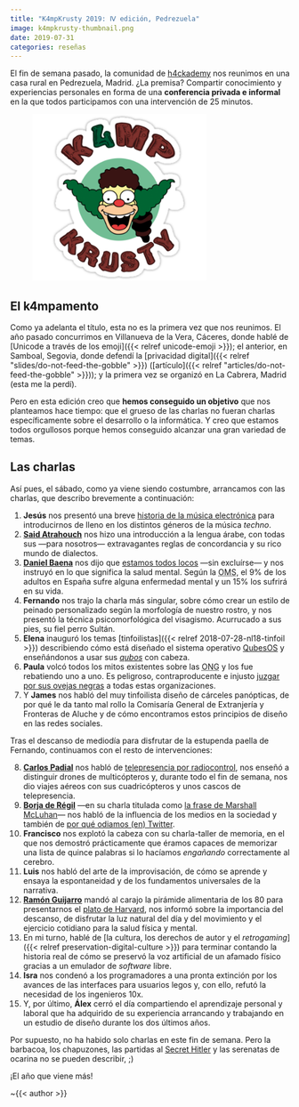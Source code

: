 ```yaml
---
title: "K4mpKrusty 2019: Ⅳ edición, Pedrezuela"
image: k4mpkrusty-thumbnail.png
date: 2019-07-31
categories: reseñas
---
```


El fin de semana pasado, la comunidad de [h4ckademy](http://h4ckademy.com) nos reunimos en una casa rural en Pedrezuela, Madrid. ¿La premisa? Compartir conocimiento y experiencias personales en forma de una **conferencia privada e informal** en la que todos participamos con una intervención de 25 minutos.

<!--more-->

<figure style="border: 0">
  <img src="k4mpkrusty-logo.png" alt="Logo del K4mpamento Krusty" style="height: 300px">
</figure>

## El k4mpamento

Como ya adelanta el título, esta no es la primera vez que nos reunimos. El año pasado concurrimos en Villanueva de la Vera, Cáceres, donde hablé de [Unicode a través de los emoji]({{< relref unicode-emoji >}}); el anterior, en Samboal, Segovia, donde defendí la [privacidad digital]({{< relref "slides/do-not-feed-the-gobble" >}}) ([artículo]({{< relref "articles/do-not-feed-the-gobble" >}})); y la primera vez se organizó en La Cabrera, Madrid (esta me la perdí).

Pero en esta edición creo que **hemos conseguido un objetivo** que nos planteamos hace tiempo: que el grueso de las charlas no fueran charlas específicamente sobre el desarrollo o la informática. Y creo que estamos todos orgullosos porque hemos conseguido alcanzar una gran variedad de temas.

## Las charlas

Así pues, el sábado, como ya viene siendo costumbre, arrancamos con las charlas, que describo brevemente a continuación:

1. **Jesús** nos presentó una breve [historia de la música electrónica](http://techno.org/electronic-music-guide/) para introducirnos de lleno en los distintos géneros de la música _techno_.
2. [**Said Atrahouch**](https://github.com/Afsoon) nos hizo una introducción a la lengua árabe, con todas sus &mdash;para nosotros&mdash; extravagantes reglas de concordancia y su rico mundo de dialectos.
3. [**Daniel Baena**](https://twitter.com/dani_baena) nos dijo que [estamos todos locos](daniel-baena_you-re-all-crazy_2019.pptx) &mdash;sin excluírse&mdash; y nos instruyó en lo que significa la salud mental. Según la <abbr title="Organización Mundial de la Salud">OMS</abbr>, el 9% de los adultos en España sufre alguna enfermedad mental y un 15% los sufrirá en su vida.
4. **Fernando** nos trajo la charla más singular, sobre cómo crear un estilo de peinado personalizado según la morfología de nuestro rostro, y nos presentó la técnica psicomorfológica del visagismo. Acurrucado a sus pies, su fiel perro Sultán.
5. **Elena** inauguró los temas [tinfoilistas]({{< relref 2018-07-28-nl18-tinfoil >}}) describiendo cómo está diseñado el sistema operativo [QubesOS](https://www.qubes-os.org/) y enseñándonos a usar sus [_qubos_](https://www.qubes-os.org/doc/disposablevm/) con cabeza.
6. **Paula** volcó todos los mitos existentes sobre las <abbr title="Organización No Gubernamental">ONG</abbr> y los fue rebatiendo uno a uno. Es peligroso, contraproducente e injusto [juzgar por sus ovejas negras](https://falacias.escepticos.es/index.php/generalizacion-apresurada/) a todas estas organizaciones. 
7. Y **James** nos habló del muy tinfoilista diseño de cárceles panópticas, de por qué le da tanto mal rollo la Comisaría General de Extranjería y Fronteras de Aluche y de cómo encontramos estos principios de diseño en las redes sociales. 

Tras el descanso de mediodía para disfrutar de la estupenda paella de Fernando, continuamos con el resto de intervenciones:

8. [**Carlos Padial**](surreal.asturnazari.com) nos habló de [telepresencia por radiocontrol](carlos-padial_telepresencia.txt), nos enseñó a distinguir drones de multicópteros y, durante todo el fin de semana, nos dio viajes aéreos con sus cuadricópteros y unos cascos de telepresencia. 
9. [**Borja de Régil**](https://ergl.github.io/) &mdash;en su charla titulada como [la frase de Marshall McLuhan](https://es.wikipedia.org/wiki/El_medio_es_el_mensaje)&mdash; nos habló de la influencia de los medios en la sociedad y también de [por qué odiamos (en) Twitter](https://ergl.github.io/wiki/#I%20kind%20of%20hate%20Twitter).
10. **Francisco** nos explotó la cabeza con su charla-taller de memoria, en el que nos demostró prácticamente que éramos capaces de memorizar una lista de quince palabras si lo hacíamos _engañando_ correctamente al cerebro.
11. **Luis** nos habló del arte de la improvisación, de cómo se aprende y ensaya la espontaneidad y de los fundamentos universales de la narrativa.
12. [**Ramón Guijarro**](soyguijarro.com) mandó al carajo la pirámide alimentaria de los 80 para presentarnos el [plato de Harvard](https://www.hsph.harvard.edu/nutritionsource/healthy-eating-plate/translations/spanish/), nos informó sobre la importancia del descanso, de disfrutar la luz natural del día y del movimiento y el ejercicio cotidiano para la salud física y mental.
13. En mi turno, hablé de [la cultura, los derechos de autor y el _retrogaming_]({{< relref preservation-digital-culture >}}) para terminar contando la historia real de cómo se preservó la voz artificial de un afamado físico gracias a un emulador de _software_ libre.
14. **Isra** nos condenó a los programadores a una pronta extinción por los avances de las interfaces para usuarios legos y, con ello, refutó la necesidad de los ingenieros 10x.
15. Y, por último, **Álex** cerró el día compartiendo el aprendizaje personal y laboral que ha adquirido de su experiencia arrancando y trabajando en un estudio de diseño durante los dos últimos años.

Por supuesto, no ha habido solo charlas en este fin de semana. Pero la barbacoa, los chapuzones, las partidas al [Secret Hitler](https://www.secrethitler.com/) y las serenatas de ocarina no se pueden describir, ;)

¡El año que viene más!

~{{< author >}}